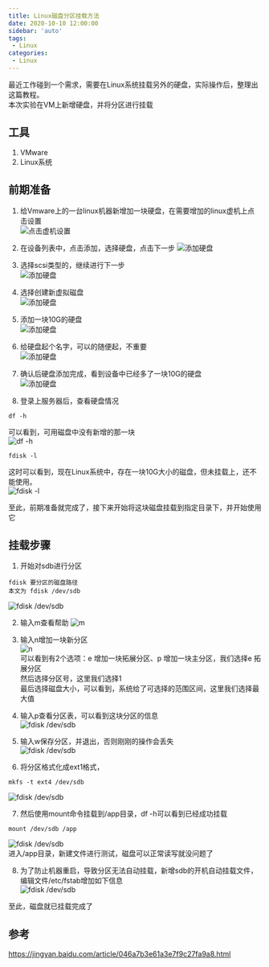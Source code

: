 ```yaml
---
title: Linux磁盘分区挂载方法
date: 2020-10-10 12:00:00
sidebar: 'auto'
tags:
 - Linux
categories:
 - Linux
---
```


最近工作碰到一个需求，需要在Linux系统挂载另外的硬盘，实际操作后，整理出这篇教程。  
本次实验在VM上新增硬盘，并将分区进行挂载  
## 工具
1. VMware
2. Linux系统  

## 前期准备
1. 给Vmware上的一台linux机器新增加一块硬盘，在需要增加的linux虚机上点击设置  
![点击虚机设置](/img/blogs/2020/10/linux-mount1.png)  

2. 在设备列表中，点击添加，选择硬盘，点击下一步
![添加硬盘](/img/blogs/2020/10/linux-mount2.png)  

3. 选择scsi类型的，继续进行下一步  
![添加硬盘](/img/blogs/2020/10/linux-mount3.png)  

4. 选择创建新虚拟磁盘  
![添加硬盘](/img/blogs/2020/10/linux-mount4.png) 

5. 添加一块10G的硬盘  
![添加硬盘](/img/blogs/2020/10/linux-mount5.png)  

6. 给硬盘起个名字，可以的随便起，不重要  
![添加硬盘](/img/blogs/2020/10/linux-mount6.png)  

7. 确认后硬盘添加完成，看到设备中已经多了一块10G的硬盘  
![添加硬盘](/img/blogs/2020/10/linux-mount7.png)  

8. 登录上服务器后，查看硬盘情况
``` shell
df -h
```
可以看到，可用磁盘中没有新增的那一块  
![df -h](/img/blogs/2020/10/linux-mount8.png)  

``` shell
fdisk -l
```
这时可以看到，现在Linux系统中，存在一块10G大小的磁盘，但未挂载上，还不能使用。  
![fdisk -l](/img/blogs/2020/10/linux-mount9.png)  

至此，前期准备就完成了，接下来开始将这块磁盘挂载到指定目录下，并开始使用它

## 挂载步骤
1. 开始对sdb进行分区
``` shell
fdisk 要分区的磁盘路径
本文为 fdisk /dev/sdb
```
![fdisk /dev/sdb](/img/blogs/2020/10/linux-mount10.png)  

2. 输入m查看帮助
![m](/img/blogs/2020/10/linux-mount11.png)  

3. 输入n增加一块新分区  
![n](/img/blogs/2020/10/linux-mount12.png)  
可以看到有2个选项：e 增加一块拓展分区、p 增加一块主分区，我们选择e 拓展分区  
然后选择分区号，这里我们选择1  
最后选择磁盘大小，可以看到，系统给了可选择的范围区间，这里我们选择最大值

1. 输入p查看分区表，可以看到这块分区的信息  
![fdisk /dev/sdb](/img/blogs/2020/10/linux-mount13.png)  

5. 输入w保存分区，并退出，否则刚刚的操作会丢失  
![fdisk /dev/sdb](/img/blogs/2020/10/linux-mount14.png)  
 
6. 将分区格式化成ext1格式，
``` shell
mkfs -t ext4 /dev/sdb
```
![fdisk /dev/sdb](/img/blogs/2020/10/linux-mount15.png)  

7. 然后使用mount命令挂载到/app目录，df -h可以看到已经成功挂载  
``` shell
mount /dev/sdb /app
```
![fdisk /dev/sdb](/img/blogs/2020/10/linux-mount16.png)  
进入/app目录，新建文件进行测试，磁盘可以正常读写就没问题了

8. 为了防止机器重启，导致分区无法自动挂载，新增sdb的开机自动挂载文件，编辑文件/etc/fstab增加如下信息  
![fdisk /dev/sdb](/img/blogs/2020/10/linux-mount17.png)  

至此，磁盘就已挂载完成了

## 参考
<https://jingyan.baidu.com/article/046a7b3e61a3e7f9c27fa9a8.html>